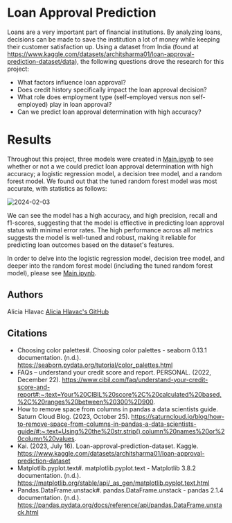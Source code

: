 # Loan Approval Prediction

Loans are a very important part of financial institutions.  By analyzing loans, decisions can be made to save the institution a lot of money while keeping their customer satisfaction up.  Using a dataset from India (found at https://www.kaggle.com/datasets/architsharma01/loan-approval-prediction-dataset/data), the following questions drove the research for this project:
* What factors influence loan approval?
* Does credit history specifically impact the loan approval decision?
* What role does employment type (self-employed versus non self-employed) play in loan approval?
* Can we predict loan approval determination with high accuracy?

# Results

Throughout this project, three models were created in [Main.ipynb](https://github.com/aliciahlavac/Project_4/blob/main/Main.ipynb) to see whether or not a we could predict loan approval determination with high accuracy; a logistic regression model, a decision tree model, and a random forest model.  We found out that the tuned random forest model was most accurate, with statistics as follows:

![2024-02-03](https://github.com/aliciahlavac/Project_4/assets/127240852/b4a41bbb-95b7-4c2f-a6f3-a2a6538ae920)

We can see the model has a high accuracy, and high precision, recall and f1-scores, suggesting that the model is effiective in predicting loan approval status with minimal error rates. The high performance across all metrics suggests the model is well-tuned and robust, making it reliable for predicting loan outcomes based on the dataset's features.

In order to delve into the logistic regression model, decision tree model, and deeper into the random forest model (including the tuned random forest model), please see [Main.ipynb](https://github.com/aliciahlavac/Project_4/blob/main/Main.ipynb).

## Authors

Alicia Hlavac
[Alicia Hlavac's GitHub](https://github.com/aliciahlavac?tab=repositories)

## Citations

* Choosing color palettes#. Choosing color palettes - seaborn 0.13.1 documentation. (n.d.). https://seaborn.pydata.org/tutorial/color_palettes.html 
* FAQs – understand your credit score and report. PERSONAL. (2022, December 22). https://www.cibil.com/faq/understand-your-credit-score-and-report#:~:text=Your%20CIBIL%20score%2C%20calculated%20based,%2C%20ranges%20between%20300%2D900. 
* How to remove space from columns in pandas a data scientists guide. Saturn Cloud Blog. (2023, October 25). https://saturncloud.io/blog/how-to-remove-space-from-columns-in-pandas-a-data-scientists-guide/#:~:text=Using%20the%20str.strip(),column%20names%20or%20column%20values. 
* Kai. (2023, July 16). Loan-approval-prediction-dataset. Kaggle. https://www.kaggle.com/datasets/architsharma01/loan-approval-prediction-dataset 
* Matplotlib.pyplot.text#. matplotlib.pyplot.text - Matplotlib 3.8.2 documentation. (n.d.). https://matplotlib.org/stable/api/_as_gen/matplotlib.pyplot.text.html 
* Pandas.DataFrame.unstack#. pandas.DataFrame.unstack - pandas 2.1.4 documentation. (n.d.). https://pandas.pydata.org/docs/reference/api/pandas.DataFrame.unstack.html 
